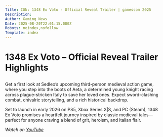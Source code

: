 ```yaml
---
Title: IGN: 1348 Ex Voto - Official Reveal Trailer | gamescom 2025
Description: 
Author: Gaming News
Date: 2025-08-20T22:01:15.000Z
Robots: noindex,nofollow
Template: index
---
```

<h1>
  
  
  1348 Ex Voto – Official Reveal Trailer Highlights
</h1>

<p>Get a first look at Sedleo’s upcoming third-person medieval action game, where you step into the boots of Aeta, a determined young knight racing across plague-stricken Italy to save her loved ones. Expect sword-clashing combat, chivalric storytelling, and a rich historical backdrop.</p>

<p>Set to launch in early 2026 on PS5, Xbox Series X|S, and PC (Steam), 1348 Ex Voto promises a heartfelt journey inspired by classic medieval tales—perfect for anyone craving a blend of grit, heroism, and Italian flair.</p>

<p><em>Watch on <a href="https://www.youtube.com/watch?v=dIg5Tadz2DA" rel="noopener noreferrer">YouTube</a></em></p>

